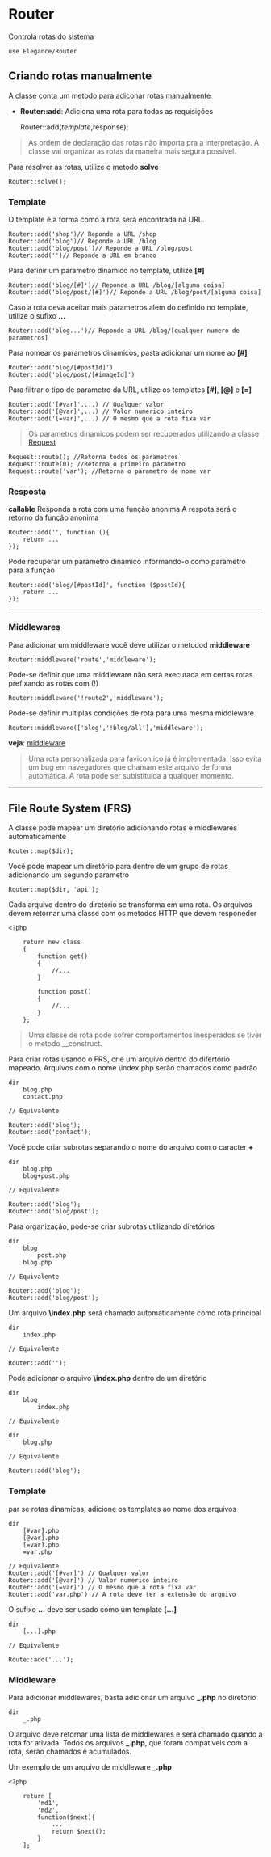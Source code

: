 # Router

Controla rotas do sistema

    use Elegance/Router

## Criando rotas manualmente

A classe conta um metodo para adiconar rotas manualmente

- **Router::add**: Adiciona uma rota para todas as requisições

  Router::add($template,$response);

> As ordem de declaração das rotas não importa pra a interpretação. A classe vai organizar as rotas da maneira mais segura possivel.

Para resolver as rotas, utilize o metodo **solve**

    Router::solve();

### Template

O template é a forma como a rota será encontrada na URL.

    Router::add('shop')// Reponde a URL /shop
    Router::add('blog')// Reponde a URL /blog
    Router::add('blog/post')// Reponde a URL /blog/post
    Router::add('')// Reponde a URL em branco

Para definir um parametro dinamico no template, utilize **[#]**

    Router::add('blog/[#]')// Reponde a URL /blog/[alguma coisa]
    Router::add('blog/post/[#]')// Reponde a URL /blog/post/[alguma coisa]

Caso a rota deva aceitar mais parametros alem do definido no template, utilize o sufixo **...**

    Router::add('blog...')// Reponde a URL /blog/[qualquer numero de parametros]

Para nomear os parametros dinamicos, pasta adicionar um nome ao **[#]**

    Router::add('blog/[#postId]')
    Router::add('blog/post/[#imageId]')

Para filtrar o tipo de parametro da URL, utilize os templates **[#]**, **[@]** e **[=]**

    Router::add('[#var]',...) // Qualquer valor
    Router::add('[@var]',...) // Valor numerico inteiro
    Router::add('[=var]',...) // O mesmo que a rota fixa var


 > Os parametros dinamicos podem ser recuperados utilizando a classe [Request](https://github.com/php-elegance/http/tree/main/.doc/class/request.md)

    Request::route(); //Retorna todos os parametros
    Request::route(0); //Retorna o primeiro parametro
    Request::route('var'); //Retorna o parametro de nome var

### Resposta

**callable**
Responda a rota com uma função anonima
A respota será o retorno da função anonima

    Router::add('', function (){
        return ...
    });

Pode recuperar um parametro dinamico informando-o como parametro para a função

    Router::add('blog/[#postId]', function ($postId){
        return ...
    });

---

### Middlewares

Para adicionar um middleware você deve utilizar o metodod **middleware**

    Router::middleware('route','middleware');

Pode-se definir que uma middleware não será executada em certas rotas prefixando as rotas com (!)

    Router::middleware('!route2','middleware');

Pode-se definir multiplas condições de rota para uma mesma middleware

    Router::middleware(['blog','!blog/all'],'middleware');

**veja**: [middleware](https://github.com/php-elegance/http/tree/main/.doc/class/middleware.md)

> Uma rota personalizada para favicon.ico já é implementada. Isso evita um bug em navegadores que chamam este arquivo de forma automática. A rota pode ser subistituída a qualquer momento.

---

## File Route System (FRS)

A classe pode mapear um diretório adicionando rotas e middlewares automaticamente

    Router::map($dir);

Você pode mapear um diretório para dentro de um grupo de rotas adicionando um segundo parametro

    Router::map($dir, 'api');

Cada arquivo dentro do diretório se transforma em uma rota. Os arquivos devem retornar uma classe com os metodos HTTP que devem responeder

    <?php

        return new class
        {
            function get()
            {
                //...
            }

            function post()
            {
                //...
            }
        };

 > Uma classe de rota pode sofrer comportamentos inesperados se tiver o metodo \_\_construct.

Para criar rotas usando o FRS, crie um arquivo dentro do difertório mapeado. Arquivos com o nome \index.php serão chamados como padrão

    dir
        blog.php
        contact.php

    // Equivalente

    Router::add('blog');
    Router::add('contact');

Você pode criar subrotas separando o nome do arquivo com o caracter **+**

    dir
        blog.php
        blog+post.php

    // Equivalente

    Router::add('blog');
    Router::add('blog/post');

Para organização, pode-se criar subrotas utilizando diretórios

    dir
        blog
            post.php
        blog.php

    // Equivalente

    Router::add('blog');
    Router::add('blog/post');

Um arquivo **\index.php** será chamado automaticamente como rota principal

    dir
        index.php

    // Equivalente

    Router::add('');

Pode adicionar o arquivo **\index.php** dentro de um diretório

    dir
        blog
            index.php

    // Equivalente

    dir
        blog.php

    // Equivalente

    Router::add('blog');

### Template

par se rotas dinamicas, adicione os templates ao nome dos arquivos

    dir
        [#var].php
        [@var].php
        [=var].php
        =var.php

    // Equivalente
    Router::add('[#var]') // Qualquer valor
    Router::add('[@var]') // Valor numerico inteiro
    Router::add('[=var]') // O mesmo que a rota fixa var
    Router::add('var.php') // A rota deve ter a extensão do arquivo

O sufixo **...** deve ser usado como um template **[...]**

    dir
        [...].php

    // Equivalente

    Route::add('...');

### Middleware

Para adicionar middlewares, basta adicionar um arquivo **\_.php** no diretório

    dir
        _.php

O arquivo deve retornar uma lista de middlewares e será chamado quando a rota for ativada. Todos os arquivos **\_.php**, que foram compativeis com a rota, serão chamados e acumulados.

Um exemplo de um arquivo de middleware **\_.php**

    <?php

        return [
            'md1',
            'md2',
            function($next){
                ...
                return $next();
            }
        ];